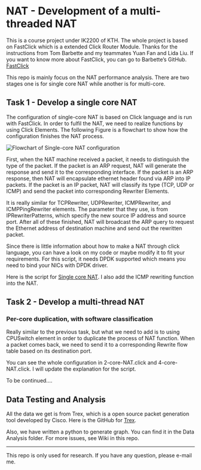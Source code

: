# NAT - Development of a multi-threaded NAT

This is a course project under IK2200 of KTH. The whole project is based on FastClick which is a extended Click Router Module. Thanks for the instructions from Tom Barbette and my teammates Yuan Fan and Lida Liu. If you want to know more about FastClick, you can go to Barbette’s GitHub. [FastClick](https://github.com/tbarbette/fastclick)

This repo is mainly focus on the NAT performance analysis. There are two stages one is for single core NAT while another is for multi-core. 

## Task 1 - Develop a single core NAT

The configuration of single-core NAT is based on Click language and is run with FastClick. In order to fulfil the NAT, we need to realize functions by using Click Elements. The following Figure is a flowchart to show how the configuration finishes the NAT process.

![Flowchart of Single-core NAT configuration]()

First, when the NAT machine received a packet, it needs to distinguish the type of the packet. If the packet is an ARP request, NAT will generate the response and send it to the corresponding interface. If the packet is an ARP response, then NAT will encapsulate ethernet header found via ARP into IP packets. If the packet is an IP packet, NAT will classify its type (TCP, UDP or ICMP) and send the packet into corresponding Rewriter Elements.

It is really similar for TCPRewriter, UDPRewriter, ICMPRewriter, and ICMPPingRewriter elements. The parameter that they use, is from IPRewriterPatterns, which specify the new source IP address and source port. After all of these finished, NAT will broadcast the ARP query to request the Ethernet address of destination machine and send out the rewritten packet.

Since there is little information about how to make a NAT through click language, you can have a look on my code or maybe modify it to fit your requirements. For this script, it  needs DPDK supported which means you need to bind your NICs with DPDK driver.

Here is the script for [Single core NAT](). I also add the ICMP rewriting function into the NAT.

## Task 2 - Develop a multi-thread NAT

### Per-core duplication, with software classification

Really similar to the previous task, but what we need to add is to using CPUSwitch element in order to duplicate the process of NAT function. When a packet comes back, we need to send it to a corresponding Rewrite flow table based on its destination port.

You can see the whole configuration in 2-core-NAT.click and 4-core-NAT.click. I will update the explanation for the script.

To be continued....

## Data Testing and Analysis

All the data we get is from Trex, which is a open source packet generation tool developed by Cisco. Here is the GitHub for [Trex](https://github.com/cisco-system-traffic-generator).

Also, we have written a python to generate graph. You can find it in the Data Analysis folder. For more issues, see Wiki in this repo.

---

This repo is only used for research. If you have any question, please e-mail me.
